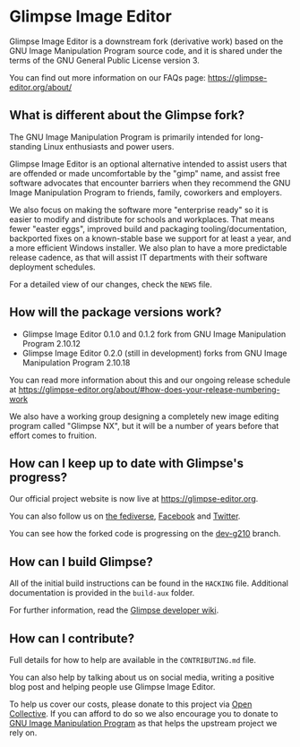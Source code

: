 # Glimpse Image Editor
Glimpse Image Editor is a downstream fork (derivative work) based on the GNU Image Manipulation Program source code, and it is shared under the terms of the GNU General Public License version 3. 

You can find out more information on our FAQs page: https://glimpse-editor.org/about/

## What is different about the Glimpse fork?
The GNU Image Manipulation Program is primarily intended for long-standing Linux enthusiasts and power users.

Glimpse Image Editor is an optional alternative intended to assist users that are offended or made uncomfortable by the "gimp" name, and assist free software advocates that encounter barriers when they recommend the GNU Image Manipulation Program to friends, family, coworkers and employers.

We also focus on making the software more "enterprise ready" so it is easier to modify and distribute for schools and workplaces. That means fewer "easter eggs", improved build and packaging tooling/documentation, backported fixes on a known-stable base we support for at least a year, and a more efficient Windows installer. We also plan to have a more predictable release cadence, as that will assist IT departments with their software deployment schedules.

For a detailed view of our changes, check the `NEWS` file.

## How will the package versions work?
* Glimpse Image Editor 0.1.0 and 0.1.2 fork from GNU Image Manipulation Program 2.10.12
* Glimpse Image Editor 0.2.0 (still in development) forks from GNU Image Manipulation Program 2.10.18

You can read more information about this and our ongoing release schedule at https://glimpse-editor.org/about/#how-does-your-release-numbering-work

We also have a working group designing a completely new image editing program called "Glimpse NX", but it will be a number of years before that effort comes to fruition.

## How can I keep up to date with Glimpse's progress?
Our official project website is now live at https://glimpse-editor.org.

You can also follow us on [the fediverse](https://mastodon.art/@glimpse), [Facebook](https://www.facebook.com/glimpse.editor) and [Twitter](https://twitter.com/glimpse_editor).

You can see how the forked code is progressing on the [dev-g210](https://github.com/glimpse-editor/Glimpse/tree/dev-g210) branch.

## How can I build Glimpse?
All of the initial build instructions can be found in the `HACKING` file. Additional documentation is provided in the `build-aux` folder.

For further information, read the [Glimpse developer wiki](https://github.com/glimpse-editor/Glimpse/wiki).

## How can I contribute?
Full details for how to help are available in the `CONTRIBUTING.md` file.

You can also help by talking about us on social media, writing a positive blog post and helping people use Glimpse Image Editor.

To help us cover our costs, please donate to this project via [Open Collective](https://opencollective.com/glimpse). If you can afford to do so we also encourage you to donate to [GNU Image Manipulation Program](https://www.gimp.org/donating/) as that helps the upstream project we rely on.
